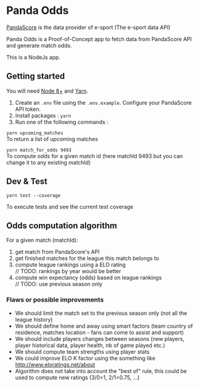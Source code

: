 # Panda Odds

[PandaScore](https://pandascore.co/) is the data provider of e-sport (The e-sport data API)

Panda Odds is a Proof-of-Concept app to fetch data from PandaScore API and generate match odds.

This is a NodeJs app.

## Getting started

You will need [Node 8+](https://nodejs.org/en/) and [Yarn](https://yarnpkg.com/lang/en/).

1. Create an `.env` file using the `.env.example`. Configure your PandaScore API token.
2. Install packages : `yarn`
3. Run one of the following commands :

`yarn upcoming_matches`  
To return a list of upcoming matches

`yarn match_for_odds 9493`  
To compute odds for a given match id (here matchId 9493 but you can change it to any existing matchId)

## Dev & Test

`yarn test --coverage`

To execute tests and see the current test coverage

## Odds computation algorithm

For a given match (matchId):

1. get match from PandaScore's API
2. get finished matches for the league this match belongs to
3. compute league rankings using a ELO rating  
   // TODO: rankings by year would be better
4. compute win expectancy (odds) based on league rankings  
   // TODO: use previous season only

### Flaws or possible improvements

- We should limit the match set to the previous season only (not all the league history)
- We should define home and away using smart factors (team country of residence, matches location - fans can come to assist and support)
- We should include players changes between seasons (new players, player historical data, player health, nb of game played etc.)
- We should compute team strengths using player stats
- We could improve ELO K factor using the something like http://www.eloratings.net/about
- Algorithm does not take into account the "best of" rule, this could be used to compute new ratings (3/0=1, 2/1=0.75, ...)
